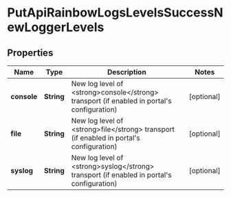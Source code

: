 

# PutApiRainbowLogsLevelsSuccessNewLoggerLevels

## Properties

Name | Type | Description | Notes
------------ | ------------- | ------------- | -------------
**console** | **String** | New log level of &lt;strong&gt;console&lt;/strong&gt; transport (if enabled in portal&#39;s configuration) |  [optional]
**file** | **String** | New log level of &lt;strong&gt;file&lt;/strong&gt; transport (if enabled in portal&#39;s configuration) |  [optional]
**syslog** | **String** | New log level of &lt;strong&gt;syslog&lt;/strong&gt; transport (if enabled in portal&#39;s configuration) |  [optional]



